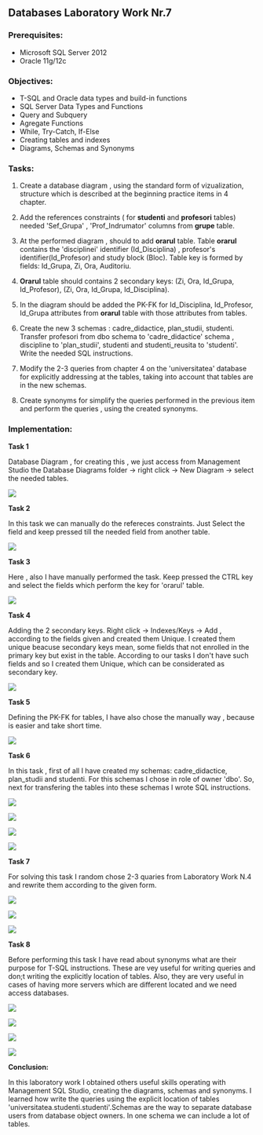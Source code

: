 ## Databases Laboratory Work Nr.7


### Prerequisites:
  - Microsoft SQL Server 2012
  - Oracle 11g/12c

### Objectives:
  - T-SQL and Oracle data types and build-in functions
  - SQL Server Data Types and Functions
  - Query and Subquery
  - Agregate Functions
  - While, Try-Catch, If-Else
  - Creating tables and indexes
  - Diagrams, Schemas and Synonyms
  
 ### Tasks: 
 
 1. Create a database diagram , using the standard form of vizualization, structure which is described at the beginning practice items in
 4 chapter. 
 
 2. Add the references constraints ( for **studenti** and **profesori** tables) needed 'Sef_Grupa' , 'Prof_Indrumator' columns from **grupe** table. 
 
 3. At the performed diagram , should to add **orarul** table. Table **orarul** contains the 'disciplinei' identifier (Id_Disciplina) , profesor's identifier(Id_Profesor) and study block (Bloc). Table key is formed by fields: Id_Grupa, Zi, Ora, Auditoriu. 
 
 4. **Orarul** table should contains 2 secondary keys: (Zi, Ora, Id_Grupa, Id_Profesor), (Zi, Ora, Id_Grupa, Id_Disciplina). 
 
 5. In the diagram should be added the PK-FK for Id_Disciplina, Id_Profesor, Id_Grupa attributes from **orarul** table with those attributes from tables. 
 
 6. Create the new 3 schemas : cadre_didactice, plan_studii, studenti. Transfer profesori from dbo schema to 'cadre_didactice' schema , discipline to 'plan_studii', studenti and studenti_reusita to 'studenti'. Write the needed SQL instructions. 
 
 7. Modify the 2-3 queries from chapter 4 on the 'universitatea' database for explicitly addressing at the tables, taking into account that tables are in the new schemas. 
 
 8. Create synonyms for simplify the queries performed in the previous item and perform the queries , using the created synonyms. 
 
 ### Implementation:
 
 **Task 1** 
 
 Database Diagram , for creating this , we just access from Management Studio the Database Diagrams folder -> right click -> New Diagram -> select the needed tables.
 
 ![](https://github.com/bacal-t/BD-labs/blob/master/Laboratory_Work_N7/Screens/Task1.PNG) 
 
 **Task 2** 
 
 In this task we can manually do the refereces constraints. Just Select the field and keep pressed till the needed field from another table. 
 
 ![](https://github.com/bacal-t/BD-labs/blob/master/Laboratory_Work_N7/Screens/Task2.PNG) 
 
 **Task 3** 
 
 Here , also I have manually performed the task. Keep pressed the CTRL key and select the fields which perform the key for 'orarul' table. 
 
  ![](https://github.com/bacal-t/BD-labs/blob/master/Laboratory_Work_N7/Screens/Task3.PNG) 
  
 **Task 4** 
  
  Adding the 2 secondary keys. Right click -> Indexes/Keys -> Add , according to the fields given and created them Unique. I created them unique beacuse secondary keys mean, some fields that not enrolled in the primary key but exist in the table. According to our tasks I don't have such fields and so I created them Unique, which can be considerated as secondary key. 
  
   ![](https://github.com/bacal-t/BD-labs/blob/master/Laboratory_Work_N7/Screens/Task4.PNG)
   
**Task 5**  

Defining the PK-FK for tables, I have also chose the manually way , because is easier and take short time. 

 ![](https://github.com/bacal-t/BD-labs/blob/master/Laboratory_Work_N7/Screens/Task5.PNG) 
 
**Task 6** 

In this task , first of all I have created my schemas: cadre_didactice, plan_studii and studenti. For this schemas I chose in role of owner 'dbo'. So, next for transfering the tables into these schemas I wrote SQL instructions. 

 ![](https://github.com/bacal-t/BD-labs/blob/master/Laboratory_Work_N7/Screens/Task6_1.PNG) 
 
 ![](https://github.com/bacal-t/BD-labs/blob/master/Laboratory_Work_N7/Screens/Task6_2.PNG) 
  
 ![](https://github.com/bacal-t/BD-labs/blob/master/Laboratory_Work_N7/Screens/Task6_3.PNG) 
   
 ![](https://github.com/bacal-t/BD-labs/blob/master/Laboratory_Work_N7/Screens/Task6_4.PNG)  
 
 **Task 7** 
 
 For solving this task I random chose 2-3 quaries from Laboratory Work N.4 and rewrite them according to the given form. 
 
  ![](https://github.com/bacal-t/BD-labs/blob/master/Laboratory_Work_N7/Screens/Task7_1.PNG) 
  
  ![](https://github.com/bacal-t/BD-labs/blob/master/Laboratory_Work_N7/Screens/Task7_2.PNG)
  
  ![](https://github.com/bacal-t/BD-labs/blob/master/Laboratory_Work_N7/Screens/Task7_3.PNG) 
  
 **Task 8** 
 
 Before performing this task I have read about synonyms what are their purpose for T-SQL instructions. These are vey useful for writing queries and don;t writing the explicitly location of tables. Also, they are very useful in cases of having more servers which are different located and we need access databases. 
 

![](https://github.com/bacal-t/BD-labs/blob/master/Laboratory_Work_N7/Screens/Task8.PNG)

![](https://github.com/bacal-t/BD-labs/blob/master/Laboratory_Work_N7/Screens/Task8_1.PNG) 

![](https://github.com/bacal-t/BD-labs/blob/master/Laboratory_Work_N7/Screens/Task8_2.PNG) 

![](https://github.com/bacal-t/BD-labs/blob/master/Laboratory_Work_N7/Screens/Task8_3.PNG) 


**Conclusion:** 

In this laboratory work I obtained others useful skills operating with Management SQL Studio, creating the diagrams, schemas and synonyms. I learned how write the queries using the explicit location of tables 'universitatea.studenti.studenti'.Schemas are the  way to separate database users from database object owners. In one schema we can include a lot of tables.
